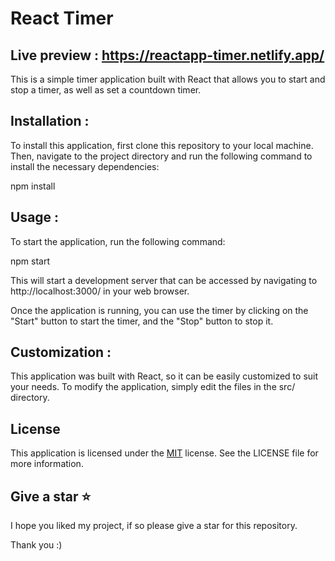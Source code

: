 
# React Timer

## Live preview : https://reactapp-timer.netlify.app/ 

This is a simple timer application built with React that allows you to start and stop a timer, as well as set a countdown timer.

## Installation :
To install this application, first clone this repository to your local machine. Then, navigate to the project directory and run the following command to install the necessary dependencies:

npm install

## Usage :

To start the application, run the following command:

npm start

This will start a development server that can be accessed by navigating to http://localhost:3000/ in your web browser.

Once the application is running, you can use the timer by clicking on the "Start" button to start the timer, and the "Stop" button to stop it.
## Customization :
This application was built with React, so it can be easily customized to suit your needs. To modify the application, simply edit the files in the src/ directory.
## License

This application is licensed under the [MIT](https://choosealicense.com/licenses/mit/) license. See the LICENSE file for more information.

## Give a star ⭐

I hope you liked my project, if so please give a star for this repository.

Thank you :)

